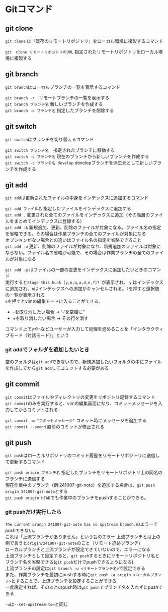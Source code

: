 # Gitコマンド
## git clone
`git clone` は「既存のリモートリポジトリ」をローカル環境に複製するコマンド

`git　clone リモートリポジトリのURL` 指定されたリモートリポジトリをローカル環境に複製する

## git branch
`git branch`はローカルブランチの一覧を表示するコマンド  

`git branch -r`　リモートブランチの一覧を表示する  
`git branch ブランチ名` 新しいブランチを作成する  
`git branch -d ブランチ名` 指定したブランチを削除する

## git switch
`git switch`はブランチを切り替えるコマンド  

`git switch ブランチ名`　指定されたブランチに移動する  
`git switch -c ブランチ名` 現在のブランチから新しいブランチを作成する  
`git switch -c ブランチ名 develop` developブランチを派生元として新しいブランチを作成する

## git add
`git add`は更新されたファイルの中身をインデックスに追加するコマンド  

`git add ファイル名` 指定したファイルをインデックスに追加する  
`git add .` 変更された全てのファイルをインデックスに追加（その階層のファイルをまとめてインデックスに登録する）  
`git add -A` 新規追加、更新、削除のファイルが対象になる。ファイル名の指定を省略できる。その場合は作業ブランチの全てのファイルが対象になる  
オプションがない場合との違いはファイル名の指定を省略できること  
`git add -u` 更新、削除のファイルが対象になり、新規追加のファイルは対象にならない。ファイル名の省略が可能で、その場合は作業ブランチの全てのファイルが対象になる  

`git add -p` はファイルの一部の変更をインデックスに追加したいときのコマンド  
実行すると`Stage this hunk [y,n,q,a,d,e,?]? `が表示され、
`y` はインデックスに追加され、`n`はインデックスへの追加がキャンセルされる。`?`を押すと選択肢の一覧が表示される  
`e`を押すとvimの編集モードに入ることができる。
- -を取り消したい場合 → ‘-‘を空欄に”  
- +を取り消したい場合 → その行を消す  

コマンド上で`y`や`n`などユーザーが入力して処理を進めることを「インタラクティブモード（対話モード）」という

### git addでフォルダを追加したいとき
空のフォルダは`git add`できないので、新規追加したいフォルダの中にファイルを作成してから`git add`してコミットする必要がある  


## git commit
`git commit`はファイルやディレクトリの変更をリポジトリ記録するコマンド  
`git commit`のみを実行すると、vimの編集画面になり、コミットメッセージを入力してからコミットされる

`git commit -m "コミットメッセージ"` コミット時にメッセージを追加する  
`git commit --amend` 直前のコミットが修正される

## git push
`git push`はローカルリポジトリのコミット履歴をリモートリポジトリに送信して更新するコマンド

`git push origin ブランチ名` 指定したブランチをリモートリポジトリ上の同名のブランチに送信する  
現在作業中のブランチ（例:241007-git-note）を追加する場合は、`git push origin 241007-git-note`とする  
`git push origin HEAD`でも作業中のブランチをpushすることができる。

### git pushだけ実行したら
`The current branch 241007-git-note has no upstream branch.`のエラーでpushできない。  
これは「上流ブランチがありません」という旨のエラー
上流ブランチとは上の例で言うと`origin/241007-git-note`のこと（リモート追跡ブランチ）  
ローカルブランチと上流ブランチが設定できていないので、エラーになる  
上流ブランチとして設定すると、`git push`するときにリモートリポジトリ名とブランチ名を省略できる(`git push`だけでpushできるようになる)  
上流ブランチの設定は`git branch -u <リモートブランチ名>`で設定できる  
また、作業ブランチを最初にpushする時に`git push -u origin <ローカルブランチ>`とすることで、上流ブランチを設定することができる  
一度設定すれば、そのあとのpush時は`git push`でブランチ名を入れずにpushできる

`-u`は`--set-upstream-to=`と同じ